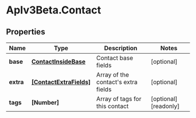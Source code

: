 # ApIv3Beta.Contact

## Properties

Name | Type | Description | Notes
------------ | ------------- | ------------- | -------------
**base** | [**ContactInsideBase**](ContactInsideBase.md) | Contact base fields | [optional] 
**extra** | [**[ContactExtraFields]**](ContactExtraFields.md) | Array of the contact&#39;s extra fields | [optional] 
**tags** | **[Number]** | Array of tags for this contact | [optional] [readonly] 


